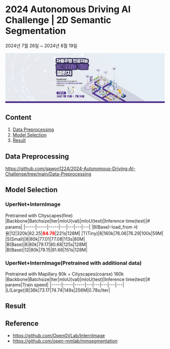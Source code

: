 # 2024 Autonomous Driving AI Challenge | 2D Semantic Segmentation
2024년 7월 26일 ~ 2024년 8월 19일

[![KRoad AI competition](/pngs/banner.jpg)](https://challenge.gcontest.co.kr/template/m/16335)


## Content
1. [Data Preprocessing](#Data-Preprocessing)
2. [Model Selection](#Model-Selection)
3. [Result](#Result)

## Data Preprocessing
https://github.com/gawon1224/2024-Autonomous-Driving-AI-Challenge/tree/main/Data-Preprocessing
## Model Selection
### UperNet+InternImage
Pretrained with Cityscapes(fine)
|Backbone|Batchsize|Iter|mIoU(val)|mIoU(test)|Inference time(test)|# params|
|-----|-----|-----|---|---|---|---|
|B(Base)-load_from 사용|12|320k|82.25|**<span style="color:red">84.78</span>**|221s|128M|
|T(Tiny)|8|160k|76.06|76.29|100s|59M|
|S(Small)|8|80k|77.01|77.08|113s|80M|
|B(Base)|8|80k|79.17|80.68|125s|128M|
|B(Base)|12|80k|79.15|81.66|151s|128M|
### UperNet+InternImage(Pretrained with additional data)
Pretrained with Mapillary 80k + Cityscapes(coarse) 160k
|Backbone|Batchsize|Iter|mIoU(val)|mIoU(test)|Inference time(test)|# params|Train speed|
|-----|-----|-----|---|---|---|---|---|
|L(Large)|8|36k|73.17|74.74|149s|256M|0.78s/iter|
## Result

## Reference
* https://github.com/OpenGVLab/InternImage
* https://github.com/open-mmlab/mmsegmentation
